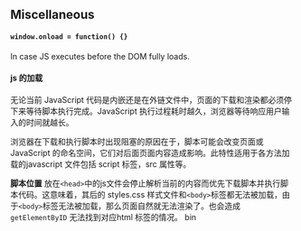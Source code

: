 ## Miscellaneous
#### `window.onload = function() {}` 
In case JS executes before the DOM fully loads. 

#### js 的加载
无论当前 JavaScript 代码是内嵌还是在外链文件中，页面的下载和渲染都必须停下来等待脚本执行完成。JavaScript 执行过程耗时越久，浏览器等待响应用户输入的时间就越长。

浏览器在下载和执行脚本时出现阻塞的原因在于，脚本可能会改变页面或 JavaScript 的命名空间，它们对后面页面内容造成影响。此特性适用于各方法加载的javascript 文件包括 script 标签，src 属性等。

__脚本位置__
放在`<head>`中的js文件会停止解析当前的内容而优先下载脚本并执行脚本代码。这意味着，其后的 styles.css 样式文件和`<body>`标签都无法被加载，由于`<body>`标签无法被加载，那么页面自然就无法渲染了。也会造成`getElementByID` 无法找到对应html 标签的情况。
bin

<!--stackedit_data:
eyJoaXN0b3J5IjpbNTc2NDA2MDg5LDE1MDgyOTc0MDgsLTc0OD
U4NTI5OSwyNTA2MTYwMTQsLTIwODg3NDY2MTJdfQ==
-->